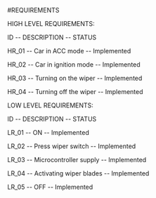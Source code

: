 #REQUIREMENTS


HIGH LEVEL REQUIREMENTS:


ID	  --    DESCRIPTION     --    	STATUS


 HR_01 --	Car in ACC mode --	Implemented
 
 
 HR_02 --	Car in ignition mode -- 	Implemented
 
 
  HR_03	-- Turning on the wiper -- Implemented
  
  
  HR_04	-- Turning off the wiper	-- Implemented
  
  
LOW LEVEL REQUIREMENTS:


ID	  --     DESCRIPTION	        --         STATUS


 LR_01 --	ON --	Implemented
 
 
 LR_02 --	Press wiper switch --	 Implemented
 
 
 LR_03  -- Microcontroller supply --	Implemented
 
 
 LR_04 --	Activating wiper blades	-- Implemented
 
 
 LR_05 --	OFF --	Implemented
